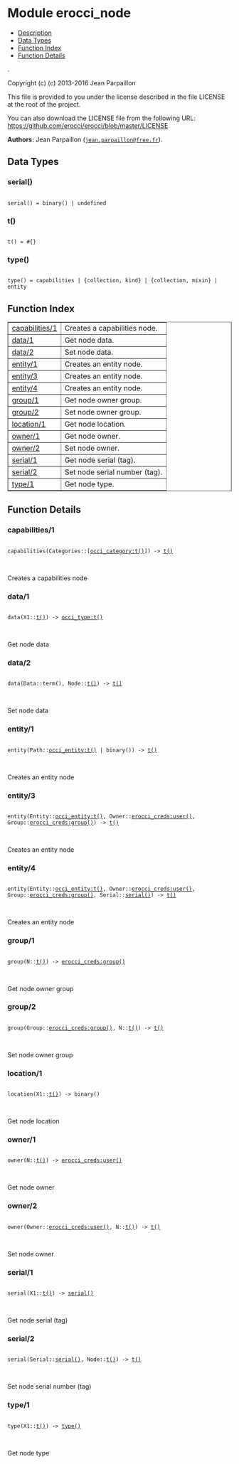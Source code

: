 

# Module erocci_node #
* [Description](#description)
* [Data Types](#types)
* [Function Index](#index)
* [Function Details](#functions)

.

Copyright (c) (c) 2013-2016 Jean Parpaillon

This file is provided to you under the license described
in the file LICENSE at the root of the project.

You can also download the LICENSE file from the following URL:
https://github.com/erocci/erocci/blob/master/LICENSE

__Authors:__ Jean Parpaillon ([`jean.parpaillon@free.fr`](mailto:jean.parpaillon@free.fr)).

<a name="types"></a>

## Data Types ##




### <a name="type-serial">serial()</a> ###


<pre><code>
serial() = binary() | undefined
</code></pre>




### <a name="type-t">t()</a> ###


<pre><code>
t() = #{}
</code></pre>




### <a name="type-type">type()</a> ###


<pre><code>
type() = capabilities | {collection, kind} | {collection, mixin} | entity
</code></pre>

<a name="index"></a>

## Function Index ##


<table width="100%" border="1" cellspacing="0" cellpadding="2" summary="function index"><tr><td valign="top"><a href="#capabilities-1">capabilities/1</a></td><td>Creates a capabilities node.</td></tr><tr><td valign="top"><a href="#data-1">data/1</a></td><td>Get node data.</td></tr><tr><td valign="top"><a href="#data-2">data/2</a></td><td>Set node data.</td></tr><tr><td valign="top"><a href="#entity-1">entity/1</a></td><td>Creates an entity node.</td></tr><tr><td valign="top"><a href="#entity-3">entity/3</a></td><td>Creates an entity node.</td></tr><tr><td valign="top"><a href="#entity-4">entity/4</a></td><td>Creates an entity node.</td></tr><tr><td valign="top"><a href="#group-1">group/1</a></td><td>Get node owner group.</td></tr><tr><td valign="top"><a href="#group-2">group/2</a></td><td>Set node owner group.</td></tr><tr><td valign="top"><a href="#location-1">location/1</a></td><td>Get node location.</td></tr><tr><td valign="top"><a href="#owner-1">owner/1</a></td><td>Get node owner.</td></tr><tr><td valign="top"><a href="#owner-2">owner/2</a></td><td>Set node owner.</td></tr><tr><td valign="top"><a href="#serial-1">serial/1</a></td><td>Get node serial (tag).</td></tr><tr><td valign="top"><a href="#serial-2">serial/2</a></td><td>Set node serial number (tag).</td></tr><tr><td valign="top"><a href="#type-1">type/1</a></td><td>Get node type.</td></tr></table>


<a name="functions"></a>

## Function Details ##

<a name="capabilities-1"></a>

### capabilities/1 ###

<pre><code>
capabilities(Categories::[<a href="occi_category.md#type-t">occi_category:t()</a>]) -&gt; <a href="#type-t">t()</a>
</code></pre>
<br />

Creates a capabilities node

<a name="data-1"></a>

### data/1 ###

<pre><code>
data(X1::<a href="#type-t">t()</a>) -&gt; <a href="occi_type.md#type-t">occi_type:t()</a>
</code></pre>
<br />

Get node data

<a name="data-2"></a>

### data/2 ###

<pre><code>
data(Data::term(), Node::<a href="#type-t">t()</a>) -&gt; <a href="#type-t">t()</a>
</code></pre>
<br />

Set node data

<a name="entity-1"></a>

### entity/1 ###

<pre><code>
entity(Path::<a href="occi_entity.md#type-t">occi_entity:t()</a> | binary()) -&gt; <a href="#type-t">t()</a>
</code></pre>
<br />

Creates an entity node

<a name="entity-3"></a>

### entity/3 ###

<pre><code>
entity(Entity::<a href="occi_entity.md#type-t">occi_entity:t()</a>, Owner::<a href="erocci_creds.md#type-user">erocci_creds:user()</a>, Group::<a href="erocci_creds.md#type-group">erocci_creds:group()</a>) -&gt; <a href="#type-t">t()</a>
</code></pre>
<br />

Creates an entity node

<a name="entity-4"></a>

### entity/4 ###

<pre><code>
entity(Entity::<a href="occi_entity.md#type-t">occi_entity:t()</a>, Owner::<a href="erocci_creds.md#type-user">erocci_creds:user()</a>, Group::<a href="erocci_creds.md#type-group">erocci_creds:group()</a>, Serial::<a href="#type-serial">serial()</a>) -&gt; <a href="#type-t">t()</a>
</code></pre>
<br />

Creates an entity node

<a name="group-1"></a>

### group/1 ###

<pre><code>
group(N::<a href="#type-t">t()</a>) -&gt; <a href="erocci_creds.md#type-group">erocci_creds:group()</a>
</code></pre>
<br />

Get node owner group

<a name="group-2"></a>

### group/2 ###

<pre><code>
group(Group::<a href="erocci_creds.md#type-group">erocci_creds:group()</a>, N::<a href="#type-t">t()</a>) -&gt; <a href="#type-t">t()</a>
</code></pre>
<br />

Set node owner group

<a name="location-1"></a>

### location/1 ###

<pre><code>
location(X1::<a href="#type-t">t()</a>) -&gt; binary()
</code></pre>
<br />

Get node location

<a name="owner-1"></a>

### owner/1 ###

<pre><code>
owner(N::<a href="#type-t">t()</a>) -&gt; <a href="erocci_creds.md#type-user">erocci_creds:user()</a>
</code></pre>
<br />

Get node owner

<a name="owner-2"></a>

### owner/2 ###

<pre><code>
owner(Owner::<a href="erocci_creds.md#type-user">erocci_creds:user()</a>, N::<a href="#type-t">t()</a>) -&gt; <a href="#type-t">t()</a>
</code></pre>
<br />

Set node owner

<a name="serial-1"></a>

### serial/1 ###

<pre><code>
serial(X1::<a href="#type-t">t()</a>) -&gt; <a href="#type-serial">serial()</a>
</code></pre>
<br />

Get node serial (tag)

<a name="serial-2"></a>

### serial/2 ###

<pre><code>
serial(Serial::<a href="#type-serial">serial()</a>, Node::<a href="#type-t">t()</a>) -&gt; <a href="#type-t">t()</a>
</code></pre>
<br />

Set node serial number (tag)

<a name="type-1"></a>

### type/1 ###

<pre><code>
type(X1::<a href="#type-t">t()</a>) -&gt; <a href="#type-type">type()</a>
</code></pre>
<br />

Get node type

